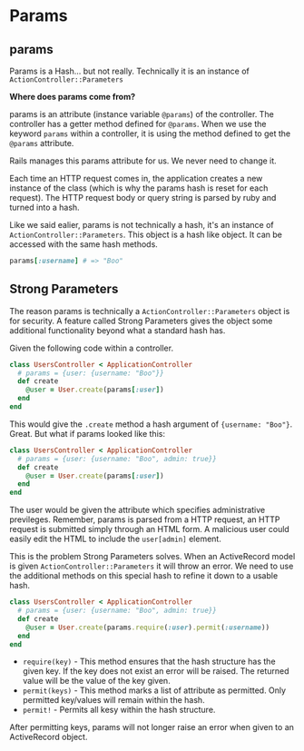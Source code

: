 # Params

params
-------

Params is a Hash... but not really. Technically it is an instance of `ActionController::Parameters`

**Where does params come from?**

params is an attribute (instance variable `@params`) of the controller. The controller has a getter method defined for `@params`.
When we use the keyword `params` within a controller, it is using the method defined to get the `@params` attribute.

Rails manages this params attribute for us. We never need to change it.

Each time an HTTP request comes in, the application creates a new instance of the class (which is why the params hash is reset for each request).
The HTTP request body or query string is parsed by ruby and turned into a hash.


Like we said ealier, params is not technically a hash, it's an instance of `ActionController::Parameters`. This object is a hash like object.
It can be accessed with the same hash methods.

```ruby
params[:username] # => "Boo"
```
Strong Parameters
-----------------

The reason params is technically a `ActionController::Parameters` object is for security.
A feature called Strong Parameters gives the object some additional functionality
beyond what a standard hash has.

Given the following code within a controller.

```ruby
class UsersController < ApplicationController
  # params = {user: {username: "Boo"}}
  def create
    @user = User.create(params[:user])
  end
end
```

This would give the `.create` method a hash argument of `{username: "Boo"}`. Great.
But what if params looked like this:

```ruby
class UsersController < ApplicationController
  # params = {user: {username: "Boo", admin: true}}
  def create
    @user = User.create(params[:user])
  end
end
```

The user would be given the attribute which specifies administrative previleges.
Remember, params is parsed from a HTTP request, an HTTP request is submitted simply through an HTML form.
A malicious user could easily edit the HTML to include the `user[admin]` element.

This is the problem Strong Parameters solves. When an ActiveRecord model is given `ActionController::Parameters` it will throw an error.
We need to use the additional methods on this special hash to refine it down to a usable hash.

```ruby
class UsersController < ApplicationController
  # params = {user: {username: "Boo", admin: true}}
  def create
    @user = User.create(params.require(:user).permit(:username))
  end
end
```

- `require(key)` - This method ensures that the hash structure has the given key. If the key does not exist an error will be raised. The returned value will be the value of the key given.
- `permit(keys)`  - This method marks a list of attribute as permitted. Only permitted key/values will remain within the hash.
- `permit!` - Permits all kesy within the hash structure.

After permitting keys, params will not longer raise an error when given to an ActiveRecord object.

